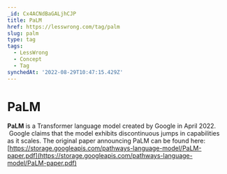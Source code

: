```yaml
---
_id: Cx4ACNdBaGALjhCJP
title: PaLM
href: https://lesswrong.com/tag/palm
slug: palm
type: tag
tags:
  - LessWrong
  - Concept
  - Tag
synchedAt: '2022-08-29T10:47:15.429Z'
---
```


# PaLM

**PaLM** is a Transformer language model created by Google in April 2022.  Google claims that the model exhibits discontinuous jumps in capabilities as it scales. The original paper announcing PaLM can be found here: [https://storage.googleapis.com/pathways-language-model/PaLM-paper.pdf](https://storage.googleapis.com/pathways-language-model/PaLM-paper.pdf)
